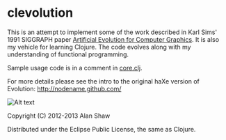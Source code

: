 # clevolution

This is an attempt to implement some of the work described in Karl Sims' 1991 SIGGRAPH paper
[Artificial Evolution for Computer Graphics](http://www.karlsims.com/papers/siggraph91.html).
It is also my vehicle for learning Clojure. The code evolves along with my understanding of functional programming.

Sample usage code is in a comment in [core.clj](https://github.com/nodename/clevolution/blob/master/src/clevolution/core.clj).
 
For more details please see the intro to the original haXe version of Evolution: http://nodename.github.com/

![Alt text](clevolutionimages/bigtest.jpg "Optional title")

Copyright (C) 2012-2013 Alan Shaw

Distributed under the Eclipse Public License, the same as Clojure.
